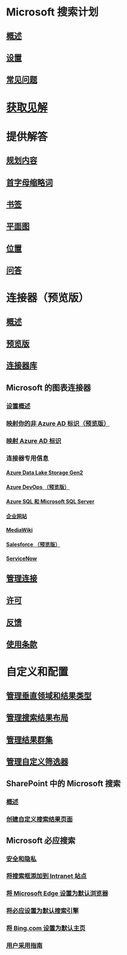 # Microsoft 搜索计划
## [概述](overview-microsoft-search.md)
## [设置](setup-microsoft-search.md)
## [常见问题](faqs.md)
# [获取见解](usage-reports.md)
# 提供解答
## [规划内容](plan-your-content.md)
## [首字母缩略词](manage-acronyms.md)
## [书签](manage-bookmarks.md)
## [平面图](manage-floorplans.md)
## [位置](manage-locations.md)
## [问答](manage-qas.md)
# 连接器（预览版）
## [概述](connectors-overview.md)
## [预览版](connectors-preview.md)
## [连接器库](connectors-gallery.md)
## Microsoft 的图表连接器
### [设置概述](configure-connector.md)
### [映射你的非 Azure AD 标识（预览版）](map-non-aad.md)
### [映射 Azure AD 标识 ](map-aad.md)
### 连接器专用信息
#### [Azure Data Lake Storage Gen2](azure-data-lake-connector.md)
#### [Azure DevOps （预览版）](azure-devops-connector.md)
#### [Azure SQL 和 Microsoft SQL Server](MSSQL-connector.md)
#### [企业网站](enterprise-web-connector.md)
#### [MediaWiki](mediawiki-connector.md)
#### [Salesforce （预览版）](salesforce-connector.md)
#### [ServiceNow](servicenow-connector.md)
## [管理连接](manage-connector.md)
## [许可](licensing.md)
## [反馈](connectors-feedback.md)
## [使用条款](terms-of-use.md)
# 自定义和配置
## [管理垂直领域和结果类型](customize-search-page.md)
## [管理搜索结果布局](customize-results-layout.md)
## [管理结果群集](result-cluster.md)
## [管理自定义筛选器](custom-filters.md)
## SharePoint 中的 Microsoft 搜索
### [概述](get-started-search-in-sharepoint-online.md)
### [创建自定义搜索结果页面](create-search-results-pages.md)
## Microsoft 必应搜索
### [安全和隐私](security-for-search.md)
### [将搜索框添加到 Intranet 站点](add-a-search-box-to-your-intranet-site.md)
### [将 Microsoft Edge 设置为默认浏览器](set-default-browser.md)
### [将必应设置为默认搜索引擎](set-default-search-engine.md)
### [将 Bing.com 设置为默认主页](set-default-homepage.md)
### [用户采用指南](user-adoption-guide.md)
